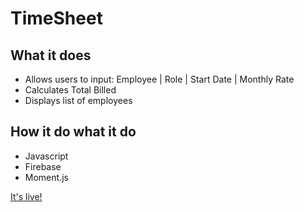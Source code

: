 # TimeSheet

## What it does
* Allows users to input: Employee | Role | Start Date | Monthly Rate
* Calculates Total Billed
* Displays list of employees

## How it do what it do
* Javascript
* Firebase
* Moment.js

[It's live!](https://travelingdoodle.github.io/TimeSheet/)